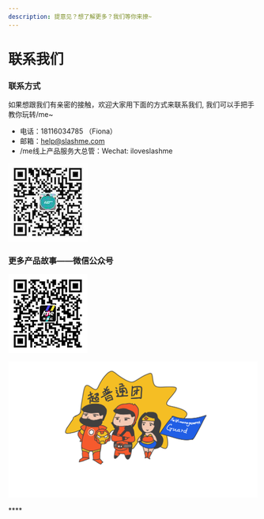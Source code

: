 ```yaml
---
description: 提意见？想了解更多？我们等你来撩~
---
```


# 联系我们

### 联系方式

如果想跟我们有亲密的接触，欢迎大家用下面的方式来联系我们, 我们可以手把手教你玩转/me​~

* 电话：18116034785 （Fiona）
* 邮箱：help@slashme.com
* /me线上产品服务大总管：Wechat: iloveslashme

![&#x626B;&#x63CF;&#x6DFB;&#x52A0;&#x670D;&#x52A1;&#x5927;&#x603B;&#x7BA1;&#xFF1A;iloveslashme](.gitbook/assets/qrcode1.jpeg)

### 更多产品故事——微信公众号

![&#x626B;&#x63CF;&#x5173;&#x6CE8;&#x6211;&#x659C;&#x6760;&#x5FAE;&#x4FE1;&#x516C;&#x4F17;&#x53F7;](.gitbook/assets/qrcode2%20%281%29.png)

![&#x56E2;&#x961F;&#x6210;&#x5458;Siggi, Oli, Vanessa](.gitbook/assets/untitled_artwork-1%20%282%29.png)

\*\*\*\*

